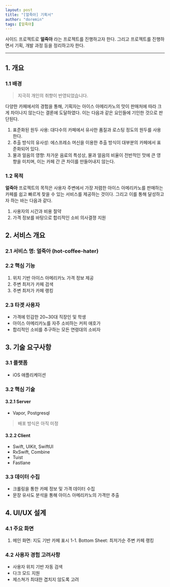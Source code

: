 ```yaml
---
layout: post
title: "[얼죽아] 기획서"
author: "doremin"
tags: [얼죽아]
---
```


사이드 프로젝트로 **얼죽아** 라는 프로젝트를 진행하고자 한다.
그리고 프로젝트를 진행하면서 기획, 개발 과정 등을 정리하고자 한다.

---

## 1. 개요

### 1.1 배경

> 지극히 개인의 취향이 반영되었습니다.

다양한 카페에서의 경험을 통해, 기획자는 아이스 아메리카노의 맛이 판매처에 따라 크게 차이나지 않는다는 결론에 도달하였다. 이는 다음과 같은 요인들에 기인한 것으로 판단된다.

1. 표준화된 원두 사용: 대다수의 카페에서 유사한 품질과 로스팅 정도의 원두를 사용한다.
2. 추출 방식의 유사성: 에스프레소 머신을 이용한 추출 방식이 대부분의 카페에서 표준화되어 있다.
3. 물과 얼음의 영향: 차가운 음료의 특성상, 물과 얼음의 비율이 전반적인 맛에 큰 영향을 미치며, 이는 카페 간 큰 차이를 만들어내지 않는다.

### 1.2 목적

**얼죽아** 프로젝트의 목적은 사용자 주변에서 가장 저렴한 아이스 아메리카노를 판매하는 카페를 쉽고 빠르게 찾을 수 있는 서비스를 제공하는 것이다. 그리고 이를 통해 달성하고자 하는 바는 다음과 같다.

1. 사용자의 시간과 비용 절약
2. 가격 정보를 바탕으로 합리적인 소비 의사결졍 지원

## 2. 서비스 개요

### 2.1 서비스 명: 얼죽아 (hot-coffee-hater)

### 2.2 핵심 기능

1. 위치 기반 아이스 아메리카노 가격 정보 제공
2. 주변 최저가 카페 검색
3. 주변 최저가 카페 랭킹

### 2.3 타겟 사용자

- 가격에 민감한 20~30대 직장인 및 학생
- 아이스 아메리카노를 자주 소비하는 커피 애호가
- 합리적인 소비를 추구하는 모든 연령대의 소비자

## 3. 기술 요구사항

### 3.1 플랫폼

- iOS 애플리케이션

### 3.2 핵심 기술

#### 3.2.1 Server

- Vapor, Postgresql

> 배포 방식은 아직 미정

#### 3.2.2 Client

- Swift, UIKit, SwiftUI
- RxSwift, Combine
- Tuist
- Fastlane

### 3.3 데이터 수집

- 크롤링을 통한 카페 정보 및 가격 데이터 수집
- 문장 유사도 분석을 통해 아이스 아메리카노의 가격만 추출

## 4. UI/UX 설계

### 4.1 주요 화면

1. 메인 화면: 지도 기반 카페 표시
   1-1. Bottom Sheet: 최저가순 주변 카페 랭킹

### 4.2 사용자 경험 고려사항

- 사용자 위치 기반 자동 검색
- 다크 모드 지원
- 제스쳐가 최대한 겹치지 않도록 고려
